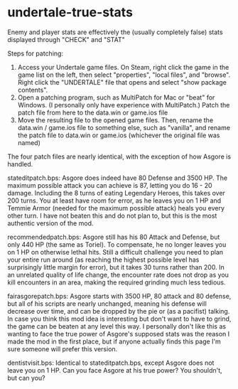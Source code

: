 # undertale-true-stats
Enemy and player stats are effectively the (usually completely false) stats displayed through "CHECK" and "STAT"

Steps for patching:
1. Access your Undertale game files. On Steam, right click the game in the game list on the left, then select "properties", "local files", and "browse". Right click the "UNDERTALE" file that opens and select "show package contents".
2. Open a patching program, such as MultiPatch for Mac or "beat" for Windows. (I personally only have experience with MultiPatch.) Patch the patch file from here to the data.win or game.ios file
3. Move the resulting file to the opened game files. Then, rename the data.win / game.ios file to something else, such as "vanilla", and rename the patch file to data.win or game.ios (whichever the original file was named)



The four patch files are nearly identical, with the exception of how Asgore is handled.

stateditpatch.bps: Asgore does indeed have 80 Defense and 3500 HP. The maximum possible attack you can achieve is 87, letting you do 16 - 20 damage. Including the 8 turns of eating Legendary Heroes, this takes over 200 turns. You at least have room for error, as he leaves you on 1 HP and Temmie Armor (needed for the maximum possible attack) heals you every other turn. I have not beaten this and do not plan to, but this is the most authentic version of the mod.

recommendedpatch.bps: Asgore still has his 80 Attack and Defense, but only 440 HP (the same as Toriel). To compensate, he no longer leaves you on 1 HP on otherwise lethal hits. Still a difficult challenge you need to plan your entire run around (as reaching the highest possible level has surprisingly little margin for error), but it takes 30 turns rather than 200. In an unrelated quality of life change, the encounter rate does not drop as you kill encounters in an area, making the required grinding much less tedious.

fairasgorepatch.bps: Asgore starts with 3500 HP, 80 attack and 80 defense, but all of his scripts are nearly unchanged, meaning his defense will decrease over time, and can be dropped by the pie or (as a pacifist) talking. In case you think this mod idea is interesting but don't want to have to grind, the game can be beaten at any level this way. I personally don't like this as wanting to face the true power of Asgore's supposed stats was the reason I made the mod in the first place, but if anyone actually finds this page I'm sure someone will prefer this version.

dentistvisit.bps: Identical to stateditpatch.bps, except Asgore does not leave you on 1 HP. Can you face Asgore at his true power? You shouldn't, but can you? 
